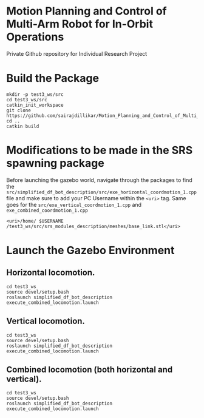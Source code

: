 # Motion Planning and Control of Multi-Arm Robot for In-Orbit Operations
Private Github repository for Individual Research Project

# Build the Package

````
mkdir -p test3_ws/src
cd test3_ws/src
catkin_init_workspace
git clone https://github.com/sairajdillikar/Motion_Planning_and_Control_of_Multi_Arm_Robot_for_In_Orbit_Operations.git
cd ..
catkin build
````

# Modifications to be made in the SRS spawning package

Before launching the gazebo world, navigate through the packages to find the `src/simplified_df_bot_description/src/exe_horizontal_coordmotion_1.cpp` file and make sure to add your PC Username within the `<uri>` tag. Same goes for the `src/exe_vertical_coordmotion_1.cpp` and `exe_combined_coordmotion_1.cpp`

    <uri>/home/ $USERNAME /test3_ws/src/srs_modules_description/meshes/base_link.stl</uri>

# Launch the Gazebo Environment

## Horizontal locomotion.

    cd test3_ws
    source devel/setup.bash
    roslaunch simplified_df_bot_description execute_combined_locomotion.launch

## Vertical locomotion.

    cd test3_ws
    source devel/setup.bash
    roslaunch simplified_df_bot_description execute_combined_locomotion.launch

## Combined locomotion (both horizontal and vertical).

    cd test3_ws
    source devel/setup.bash
    roslaunch simplified_df_bot_description execute_combined_locomotion.launch
